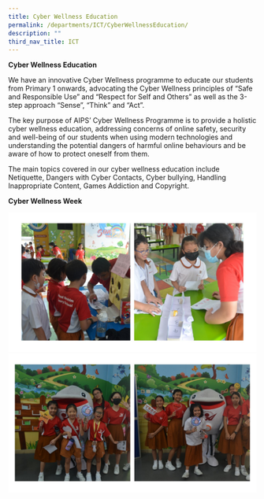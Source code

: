 ```yaml
---
title: Cyber Wellness Education
permalink: /departments/ICT/CyberWellnessEducation/
description: ""
third_nav_title: ICT
---
```

**Cyber Wellness Education**

We have an innovative Cyber Wellness programme to educate our students from Primary 1 onwards, advocating the Cyber Wellness principles of “Safe and Responsible Use” and “Respect for Self and Others” as well as the 3-step approach “Sense”, “Think” and “Act”.

The key purpose of AIPS’ Cyber Wellness Programme is to provide a holistic cyber wellness education, addressing concerns of online safety, security and well-being of our students when using modern technologies and understanding the potential dangers of harmful online behaviours and be aware of how to protect oneself from them.

The main topics covered in our cyber wellness education include Netiquette, Dangers with Cyber Contacts, Cyber bullying, Handling Inappropriate Content, Games Addiction and Copyright.

**Cyber Wellness Week**

![](/images/cyberwellness%201%202023.JPG)
![](/images/cyberwellness%202%202023.JPG)
